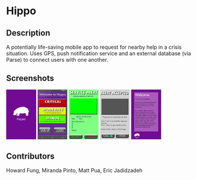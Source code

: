 # Hippo

## Description

A potentially life-saving mobile app to request for nearby help in a crisis situation. Uses GPS, push notification service and an external database (via Parse) to connect users with one another.


## Screenshots

<img src="screenshots/github_logo.jpg" alt="Logo page" width="16%">
<img src="screenshots/github_main.jpg" alt="Home page" width="16%">
<img src="screenshots/github_greenalert.jpg" alt="Green alert" width="16%">
<img src="screenshots/github_alertaccept.jpg" alt="Alert accepted" width="16%">
<img src="screenshots/github_disclaimer.jpg" alt="Disclaimer" width="16%">


## Contributors

Howard Fung, Miranda Pinto, Matt Pua, Eric Jadidzadeh
